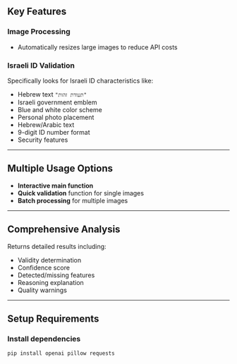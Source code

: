 ## Key Features

### Image Processing
- Automatically resizes large images to reduce API costs

### Israeli ID Validation
Specifically looks for Israeli ID characteristics like:
- Hebrew text `"תעודת זהות"`
- Israeli government emblem
- Blue and white color scheme
- Personal photo placement
- Hebrew/Arabic text
- 9-digit ID number format
- Security features

---

## Multiple Usage Options
- **Interactive main function**
- **Quick validation** function for single images
- **Batch processing** for multiple images

---

## Comprehensive Analysis
Returns detailed results including:
- Validity determination
- Confidence score
- Detected/missing features
- Reasoning explanation
- Quality warnings

---

## Setup Requirements

### Install dependencies
```bash
pip install openai pillow requests
